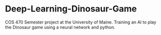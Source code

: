 # Deep-Learning-Dinosaur-Game
COS 470 Semester project at the University of Maine. Training an AI to play the Dinosaur game using a neural network and python.
